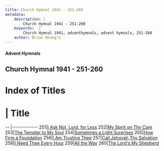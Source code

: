 ```yaml
---
title: Church Hymnal 1941 - 251-260
metadata:
    description: |
        Church Hymnal 1941 - 251-260
    keywords:  |
        Church Hymnal 1941, adventhymnals, advent hymnals, 251-260
    author: Brian Onang'o
---
```


#### Advent Hymnals
## Church Hymnal 1941 - 251-260

# Index of Titles
# | Title                        
-- |-------------
251|[I Ask Not, Lord, for Less](/church-hymnal/201-300/251-260/I-Ask-Not,-Lord,-for-Less)
252|[My Spirit on Thy Care](/church-hymnal/201-300/251-260/My-Spirit-on-Thy-Care)
253|[The Tempter to My Soul](/church-hymnal/201-300/251-260/The-Tempter-to-My-Soul)
254|[Sometimes a Light Surprises](/church-hymnal/201-300/251-260/Sometimes-a-Light-Surprises)
255|[How Firm a Foundation](/church-hymnal/201-300/251-260/How-Firm-a-Foundation)
256|[I Am Trusting Thee](/church-hymnal/201-300/251-260/I-Am-Trusting-Thee)
257|[Call Jehovah Thy Salvation](/church-hymnal/201-300/251-260/Call-Jehovah-Thy-Salvation)
258|[I Need Thee Every Hour](/church-hymnal/201-300/251-260/I-Need-Thee-Every-Hour)
259|[All the Way](/church-hymnal/201-300/251-260/All-the-Way)
260|[The Lord's My Shepherd](/church-hymnal/201-300/251-260/The-Lord's-My-Shepherd)